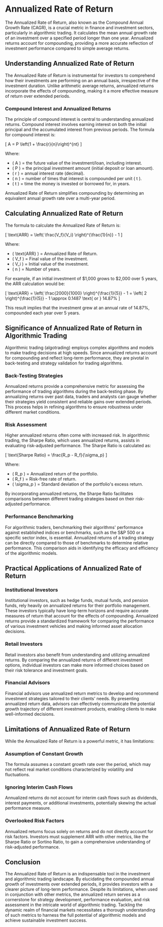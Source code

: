 # Annualized Rate of Return

The Annualized Rate of Return, also known as the Compound Annual Growth Rate (CAGR), is a crucial metric in finance and investment sectors, particularly in algorithmic trading. It calculates the mean annual growth rate of an investment over a specified period longer than one year. Annualized returns account for compounding, providing a more accurate reflection of investment performance compared to simple average returns.

## Understanding Annualized Rate of Return

The Annualized Rate of Return is instrumental for investors to comprehend how their investments are performing on an annual basis, irrespective of the investment duration. Unlike arithmetic average returns, annualized returns incorporate the effects of compounding, making it a more effective measure of return over extended periods.

### Compound Interest and Annualized Returns

The principle of compound interest is central to understanding annualized returns. Compound interest involves earning interest on both the initial principal and the accumulated interest from previous periods. The formula for compound interest is:

\[ A = P \left(1 + \frac{r}{n}\right)^{nt} \]

Where:
- \( A \) = the future value of the investment/loan, including interest.
- \( P \) = the principal investment amount (initial deposit or loan amount).
- \( r \) = annual interest rate (decimal).
- \( n \) = number of times that interest is compounded per unit \( t \).
- \( t \) = time the money is invested or borrowed for, in years.

Annualized Rate of Return simplifies compounding by determining an equivalent annual growth rate over a multi-year period.

## Calculating Annualized Rate of Return

The formula to calculate the Annualized Rate of Return is:

\[ \text{ARR} = \left( \frac{V_f}{V_i} \right)^{\frac{1}{n}} - 1 \]

Where:
- \( \text{ARR} \) = Annualized Rate of Return.
- \( V_f \) = Final value of the investment.
- \( V_i \) = Initial value of the investment.
- \( n \) = Number of years.

For example, if an initial investment of $1,000 grows to $2,000 over 5 years, the ARR calculation would be:

\[ \text{ARR} = \left( \frac{2000}{1000} \right)^{\frac{1}{5}} - 1 = \left( 2 \right)^{\frac{1}{5}} - 1 \approx 0.1487 \text{ or } 14.87\% \]

This result implies that the investment grew at an annual rate of 14.87%, compounded each year over 5 years.

## Significance of Annualized Rate of Return in Algorithmic Trading

Algorithmic trading (algotrading) employs complex algorithms and models to make trading decisions at high speeds. Since annualized returns account for compounding and reflect long-term performance, they are pivotal in back-testing and strategy validation for trading algorithms.

### Back-Testing Strategies

Annualized returns provide a comprehensive metric for assessing the performance of trading algorithms during the back-testing phase. By annualizing returns over past data, traders and analysts can gauge whether their strategies yield consistent and reliable gains over extended periods. This process helps in refining algorithms to ensure robustness under different market conditions.

### Risk Assessment

Higher annualized returns often come with increased risk. In algorithmic trading, the Sharpe Ratio, which uses annualized returns, assists in evaluating risk-adjusted performance. The Sharpe Ratio is calculated as:

\[ \text{Sharpe Ratio} = \frac{R_p - R_f}{\sigma_p} \]

Where:
- \( R_p \) = Annualized return of the portfolio.
- \( R_f \) = Risk-free rate of return.
- \( \sigma_p \) = Standard deviation of the portfolio's excess return.

By incorporating annualized returns, the Sharpe Ratio facilitates comparisons between different trading strategies based on their risk-adjusted performance.

### Performance Benchmarking

For algorithmic traders, benchmarking their algorithms' performance against established indices or benchmarks, such as the S&P 500 or a specific sector index, is essential. Annualized returns of a trading strategy can be directly compared to those of benchmarks to determine relative performance. This comparison aids in identifying the efficacy and efficiency of the algorithmic models.

## Practical Applications of Annualized Rate of Return

### Institutional Investors

Institutional investors, such as hedge funds, mutual funds, and pension funds, rely heavily on annualized returns for their portfolio management. These investors typically have long-term horizons and require accurate measures of return that account for the effects of compounding. Annualized returns provide a standardized framework for comparing the performance of various investment vehicles and making informed asset allocation decisions.

### Retail Investors

Retail investors also benefit from understanding and utilizing annualized returns. By comparing the annualized returns of different investment options, individual investors can make more informed choices based on their risk tolerance and investment goals.

### Financial Advisors

Financial advisors use annualized return metrics to develop and recommend investment strategies tailored to their clients' needs. By presenting annualized return data, advisors can effectively communicate the potential growth trajectory of different investment products, enabling clients to make well-informed decisions.

## Limitations of Annualized Rate of Return

While the Annualized Rate of Return is a powerful metric, it has limitations:

### Assumption of Constant Growth

The formula assumes a constant growth rate over the period, which may not reflect real market conditions characterized by volatility and fluctuations.

### Ignoring Interim Cash Flows

Annualized returns do not account for interim cash flows such as dividends, interest payments, or additional investments, potentially skewing the actual performance measure.

### Overlooked Risk Factors

Annualized returns focus solely on returns and do not directly account for risk factors. Investors must supplement ARR with other metrics, like the Sharpe Ratio or Sortino Ratio, to gain a comprehensive understanding of risk-adjusted performance.

## Conclusion

The Annualized Rate of Return is an indispensable tool in the investment and algorithmic trading landscape. By elucidating the compounded annual growth of investments over extended periods, it provides investors with a clearer picture of long-term performance. Despite its limitations, when used in conjunction with other metrics, the annualized return serves as a cornerstone for strategy development, performance evaluation, and risk assessment in the intricate world of algorithmic trading. Tackling the dynamic realm of financial markets necessitates a thorough understanding of such metrics to harness the full potential of algorithmic models and achieve sustainable investment success.